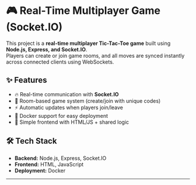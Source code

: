 # 🎮 Real-Time Multiplayer Game (Socket.IO)

This project is a **real-time multiplayer Tic-Tac-Toe game** built using **Node.js, Express, and Socket.IO**.  
Players can create or join game rooms, and all moves are synced instantly across connected clients using WebSockets.

## ✨ Features
- 🔥 Real-time communication with **Socket.IO**
- 👥 Room-based game system (create/join with unique codes)
- ⚡ Automatic updates when players join/leave
- 🐳 Docker support for easy deployment
- 🎨 Simple frontend with HTML/JS + shared logic

## 🛠 Tech Stack
- **Backend:** Node.js, Express, Socket.IO
- **Frontend:** HTML, JavaScript
- **Deployment:** Docker

---
